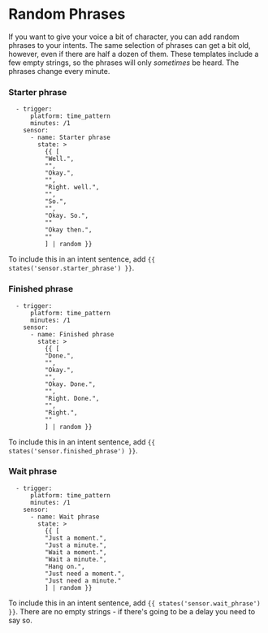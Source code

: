 # Random Phrases

If you want to give your voice a bit of character, you can add random phrases to your intents. The same selection of phrases can get a bit old, however, even if there are half a dozen of them. These templates include a few empty strings, so the phrases will only *sometimes* be heard. The phrases change every minute.

### Starter phrase
```
  - trigger:
      platform: time_pattern
      minutes: /1
    sensor:
      - name: Starter phrase
        state: >
          {{ [
          "Well.",
          "",
          "Okay.",
          "",
          "Right. well.",
          "",
          "So.",
          "",
          "Okay. So.",
          ""
          "Okay then.",
          ""
          ] | random }}
```

To include this in an intent sentence, add ```{{ states('sensor.starter_phrase') }}```.

### Finished phrase
```
  - trigger:
      platform: time_pattern
      minutes: /1
    sensor:
      - name: Finished phrase
        state: >
          {{ [
          "Done.",
          "",
          "Okay.",
          "",
          "Okay. Done.",
          "",
          "Right. Done.",
          "",
          "Right.",
          ""
          ] | random }}
```
To include this in an intent sentence, add ```{{ states('sensor.finished_phrase') }}```.

### Wait phrase
```
  - trigger:
      platform: time_pattern
      minutes: /1
    sensor:
      - name: Wait phrase
        state: >
          {{ [
          "Just a moment.",
          "Just a minute.",
          "Wait a moment.",
          "Wait a minute.",
          "Hang on.",
          "Just need a moment.",
          "Just need a minute."
          ] | random }}
```
To include this in an intent sentence, add ```{{ states('sensor.wait_phrase') }}```. There are no empty strings - if there's going to be a delay you need to say so.
